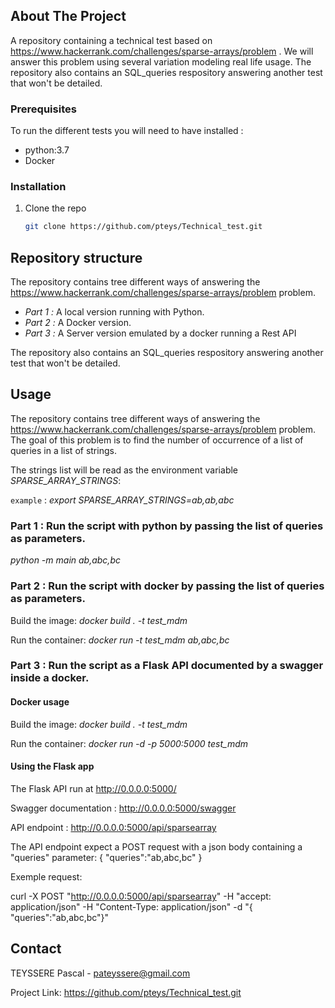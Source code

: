 ## About The Project

A repository containing a technical test based on https://www.hackerrank.com/challenges/sparse-arrays/problem .
We will answer this problem using several variation modeling real life usage.
The repository also contains an SQL_queries respository answering another test that won't be detailed.

<!-- GETTING STARTED -->
### Prerequisites

To run the different tests you will need to have installed :
- python:3.7
- Docker

### Installation

1. Clone the repo
   ```sh
   git clone https://github.com/pteys/Technical_test.git
   ```

<!-- USAGE EXAMPLES -->
## Repository structure

The repository contains tree different ways of answering the https://www.hackerrank.com/challenges/sparse-arrays/problem problem.

- *Part 1 :* A local version running with Python.
- *Part 2 :* A Docker version.
- *Part 3 :* A Server version emulated by a docker running a Rest API

The repository also contains an SQL_queries respository answering another test that won't be detailed.

## Usage

The repository contains tree different ways of answering the https://www.hackerrank.com/challenges/sparse-arrays/problem problem.
The goal of this problem is to find the number of occurrence of a list of queries in a list of strings.

The strings list will be read as the environment variable *SPARSE_ARRAY_STRINGS*:

`example` : *export SPARSE_ARRAY_STRINGS=ab,ab,abc*

### Part 1 : Run the script with python by passing the list of queries as parameters.

 *python -m main ab,abc,bc*
 
### Part 2 : Run the script with docker by passing the list of queries as parameters.

Build the image: *docker build . -t test_mdm*

Run the container: *docker run -t test_mdm ab,abc,bc*

### Part 3 : Run the script as a Flask API documented by a swagger inside a docker.

#### Docker usage
Build the image: *docker build . -t test_mdm*

Run the container: *docker run -d -p 5000:5000 test_mdm*

#### Using the Flask app

The Flask API run at http://0.0.0.0:5000/

Swagger documentation : http://0.0.0.0:5000/swagger

API endpoint : http://0.0.0.0:5000/api/sparsearray

The API endpoint expect a POST request with a json body containing a "queries" parameter:
{
  "queries":"ab,abc,bc"
}

Exemple request:

curl -X POST "http://0.0.0.0:5000/api/sparsearray" -H  "accept: application/json" -H  "Content-Type: application/json" -d "{ \"queries\":\"ab,abc,bc\"}"


<!-- CONTACT -->
## Contact

TEYSSERE Pascal - pateyssere@gmail.com

Project Link: https://github.com/pteys/Technical_test.git
